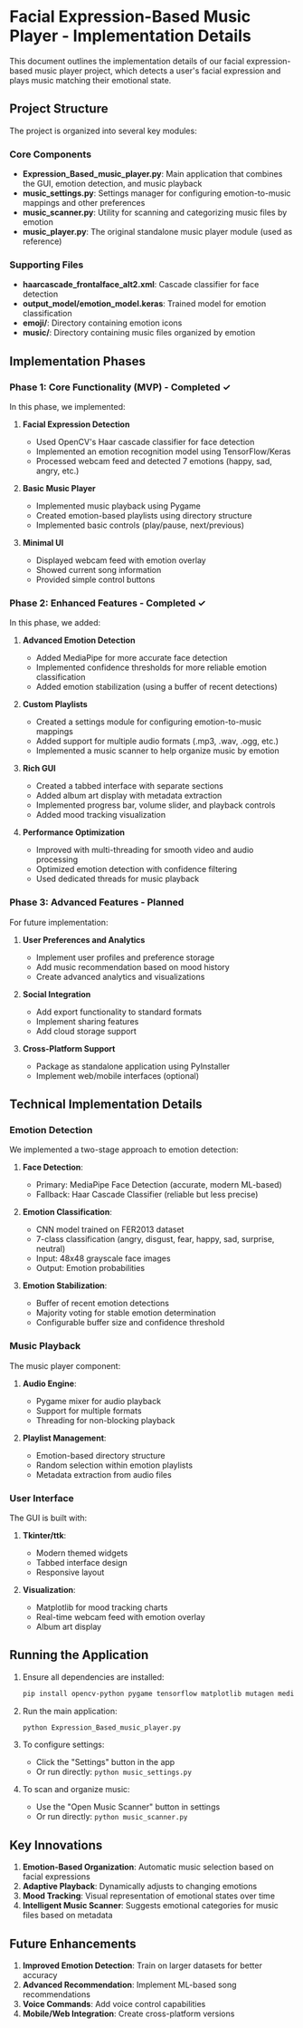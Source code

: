 # Facial Expression-Based Music Player - Implementation Details

This document outlines the implementation details of our facial expression-based music player project, which detects a user's facial expression and plays music matching their emotional state.

## Project Structure

The project is organized into several key modules:

### Core Components

- **Expression_Based_music_player.py**: Main application that combines the GUI, emotion detection, and music playback
- **music_settings.py**: Settings manager for configuring emotion-to-music mappings and other preferences
- **music_scanner.py**: Utility for scanning and categorizing music files by emotion
- **music_player.py**: The original standalone music player module (used as reference)

### Supporting Files

- **haarcascade_frontalface_alt2.xml**: Cascade classifier for face detection
- **output_model/emotion_model.keras**: Trained model for emotion classification
- **emoji/**: Directory containing emotion icons
- **music/**: Directory containing music files organized by emotion

## Implementation Phases

### Phase 1: Core Functionality (MVP) - Completed ✓

In this phase, we implemented:

1. **Facial Expression Detection**

   - Used OpenCV's Haar cascade classifier for face detection
   - Implemented an emotion recognition model using TensorFlow/Keras
   - Processed webcam feed and detected 7 emotions (happy, sad, angry, etc.)

2. **Basic Music Player**

   - Implemented music playback using Pygame
   - Created emotion-based playlists using directory structure
   - Implemented basic controls (play/pause, next/previous)

3. **Minimal UI**
   - Displayed webcam feed with emotion overlay
   - Showed current song information
   - Provided simple control buttons

### Phase 2: Enhanced Features - Completed ✓

In this phase, we added:

1. **Advanced Emotion Detection**

   - Added MediaPipe for more accurate face detection
   - Implemented confidence thresholds for more reliable emotion classification
   - Added emotion stabilization (using a buffer of recent detections)

2. **Custom Playlists**

   - Created a settings module for configuring emotion-to-music mappings
   - Added support for multiple audio formats (.mp3, .wav, .ogg, etc.)
   - Implemented a music scanner to help organize music by emotion

3. **Rich GUI**

   - Created a tabbed interface with separate sections
   - Added album art display with metadata extraction
   - Implemented progress bar, volume slider, and playback controls
   - Added mood tracking visualization

4. **Performance Optimization**
   - Improved with multi-threading for smooth video and audio processing
   - Optimized emotion detection with confidence filtering
   - Used dedicated threads for music playback

### Phase 3: Advanced Features - Planned

For future implementation:

1. **User Preferences and Analytics**

   - Implement user profiles and preference storage
   - Add music recommendation based on mood history
   - Create advanced analytics and visualizations

2. **Social Integration**

   - Add export functionality to standard formats
   - Implement sharing features
   - Add cloud storage support

3. **Cross-Platform Support**
   - Package as standalone application using PyInstaller
   - Implement web/mobile interfaces (optional)

## Technical Implementation Details

### Emotion Detection

We implemented a two-stage approach to emotion detection:

1. **Face Detection**:

   - Primary: MediaPipe Face Detection (accurate, modern ML-based)
   - Fallback: Haar Cascade Classifier (reliable but less precise)

2. **Emotion Classification**:
   - CNN model trained on FER2013 dataset
   - 7-class classification (angry, disgust, fear, happy, sad, surprise, neutral)
   - Input: 48x48 grayscale face images
   - Output: Emotion probabilities
3. **Emotion Stabilization**:
   - Buffer of recent emotion detections
   - Majority voting for stable emotion determination
   - Configurable buffer size and confidence threshold

### Music Playback

The music player component:

1. **Audio Engine**:

   - Pygame mixer for audio playback
   - Support for multiple formats
   - Threading for non-blocking playback

2. **Playlist Management**:
   - Emotion-based directory structure
   - Random selection within emotion playlists
   - Metadata extraction from audio files

### User Interface

The GUI is built with:

1. **Tkinter/ttk**:

   - Modern themed widgets
   - Tabbed interface design
   - Responsive layout

2. **Visualization**:
   - Matplotlib for mood tracking charts
   - Real-time webcam feed with emotion overlay
   - Album art display

## Running the Application

1. Ensure all dependencies are installed:

   ```bash
   pip install opencv-python pygame tensorflow matplotlib mutagen mediapipe
   ```

2. Run the main application:

   ```bash
   python Expression_Based_music_player.py
   ```

3. To configure settings:

   - Click the "Settings" button in the app
   - Or run directly: `python music_settings.py`

4. To scan and organize music:
   - Use the "Open Music Scanner" button in settings
   - Or run directly: `python music_scanner.py`

## Key Innovations

1. **Emotion-Based Organization**: Automatic music selection based on facial expressions
2. **Adaptive Playback**: Dynamically adjusts to changing emotions
3. **Mood Tracking**: Visual representation of emotional states over time
4. **Intelligent Music Scanner**: Suggests emotional categories for music files based on metadata

## Future Enhancements

1. **Improved Emotion Detection**: Train on larger datasets for better accuracy
2. **Advanced Recommendation**: Implement ML-based song recommendations
3. **Voice Commands**: Add voice control capabilities
4. **Mobile/Web Integration**: Create cross-platform versions
